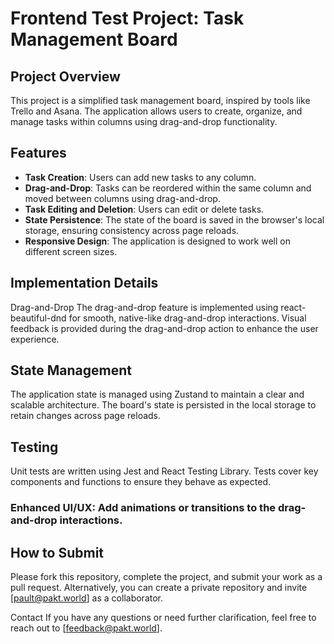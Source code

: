 # Frontend Test Project: Task Management Board

## Project Overview

This project is a simplified task management board, inspired by tools like Trello and Asana. The application allows users to create, organize, and manage tasks within columns using drag-and-drop functionality.

## Features

- **Task Creation**: Users can add new tasks to any column.
- **Drag-and-Drop**: Tasks can be reordered within the same column and moved between columns using drag-and-drop.
- **Task Editing and Deletion**: Users can edit or delete tasks.
- **State Persistence**: The state of the board is saved in the browser's local storage, ensuring consistency across page reloads.
- **Responsive Design**: The application is designed to work well on different screen sizes.

## Implementation Details
Drag-and-Drop
The drag-and-drop feature is implemented using react-beautiful-dnd for smooth, native-like drag-and-drop interactions.
Visual feedback is provided during the drag-and-drop action to enhance the user experience.

## State Management
The application state is managed using Zustand to maintain a clear and scalable architecture.
The board's state is persisted in the local storage to retain changes across page reloads.

## Testing
Unit tests are written using Jest and React Testing Library.
Tests cover key components and functions to ensure they behave as expected.

### Enhanced UI/UX: Add animations or transitions to the drag-and-drop interactions.

## How to Submit
Please fork this repository, complete the project, and submit your work as a pull request. Alternatively, you can create a private repository and invite [pault@pakt.world] as a collaborator.

Contact
If you have any questions or need further clarification, feel free to reach out to [feedback@pakt.world].
